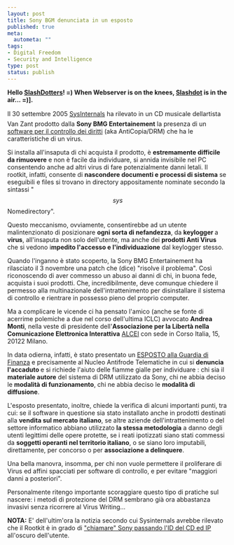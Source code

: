 ```yaml
--- 
layout: post
title: Sony BGM denunciata in un esposto
published: true
meta: 
  autometa: ""
tags: 
- Digital Freedom
- Security and Intelligence
type: post
status: publish
---
```

<strong>Hello [SlashDotters](http://games.slashdot.org/article.pl?sid=05/11/07/1221209&tid=233&tid=207&tid=10)! =) When Webserver is on the knees, [Slashdot](http://games.slashdot.org/article.pl?sid=05/11/07/1221209&tid=233&tid=207&tid=10) is in the air... =)].</strong>

Il 30 settembre 2005 [SysInternals](http://www.sysinternals.com/blog/2005/10/sony-rootkits-and-digital-rights.html) ha rilevato in un CD musicale dellartista Van Zant prodotto dalla <strong>Sony BMG Entertainement</strong> la presenza di un [software per il controllo dei diritti](http://www.sysinternals.com/blog/2005/10/sony-rootkits-and-digital-rights.html) (aka AntiCopia/DRM) che ha le caratteristiche di un virus.

Si installa all'insaputa di chi acquista il prodotto, è <strong>estremamente difficile da rimuovere</strong> e non è facile da individuare, si annida invisibile nel PC consentendo anche ad altri virus di fare potenzialmente danni letali. Il rootkit, infatti, consente di <strong>nascondere documenti e processi di sistema</strong> se eseguibili e files si trovano in directory appositamente nominate secondo la sintassi "$$sys$$Nomedirectory". 
<!--more-->
Questo meccanismo, ovviamente, consentirebbe ad un utente malintenzionato di posizionare <strong>ogni sorta di nefandezza</strong>, da <strong>keylogger </strong>a <strong>virus</strong>, all'insaputa non solo dell'utente, ma anche dei <strong>prodotti Anti Virus</strong> che si vedono i<strong>mpedito l'accesso e l'individuazione</strong> dal keylogger stesso.

Quando l'inganno è stato scoperto, la Sony BMG Entertainement ha rilasciato il 3 novembre una patch che (dice) "risolve il problema". Così riconoscendo di aver commesso un abuso ai danni di chi, in buona fede, acquista i suoi prodotti. Che, incredibilmente, deve comunque chiedere il permesso alla multinazionale dell'intrattenimento per disinstallare il sistema di controllo e rientrare in possesso pieno del proprio computer. 

<!--adsense-->

Ma a complicare le vicende ci ha pensato l'amico (anche se fonte di acerrime polemiche a due nel corso dell'ultima ICLC) avvocato <strong>Andrea Monti</strong>, nella veste di presidente dell'<strong>Associazione per la Libertà nella Comunicazione Elettronica Interattiva</strong> [ALCEI](http://www.alcei.it/) con sede in Corso Italia, 15, 20122 Milano. 

In data odierna, infatti, è stato presentato un [ESPOSTO alla Guardia di Finanza](http://www.alcei.org/index.php/archives/105) e precisamente al Nucleo Antifrode Telematiche in cui si <strong>denuncia l'accaduto </strong>e si richiede l'aiuto delle fiamme gialle per individuare : chi sia il <strong>materiale autore</strong> del sistema di DRM utilizzato da Sony, chi ne abbia deciso le <strong>modalità di funzionamento</strong>, chi ne abbia deciso le <strong>modalità di diffusione</strong>. 

L'esposto presentato, inoltre, chiede la verifica di alcuni importanti punti, tra cui:  se il software in questione sia stato installato anche in prodotti destinati alla <strong>vendita sul mercato italiano</strong>, se altre aziende dell'intrattenimento o del settore informatico abbiano utilizzato <strong>la stessa metodologia</strong> a danno degli utenti legittimi delle  opere protette, se i reati ipotizzati siano stati commessi da <strong>soggetti operanti nel  territorio italiano</strong>, o se siano loro imputabili, direttamente, per concorso o  per <strong>associazione a delinquere</strong>.

Una bella manovra, insomma, per chi non vuole permettere il proliferare di Virus ed affini spacciati per software di controllo, e per evitare "maggiori danni a posteriori".  

Personalmente ritengo importante scoraggiare questo tipo di pratiche sul nascere: i metodi di protezione del DRM sembrano già ora abbastanza invasivi senza ricorrere al Virus Writing...

<strong>NOTA:</strong> E' dell'ultim'ora la notizia secondo cui Sysinternals avrebbe rilevato che il Rootkit è in grado di ["chiamare" Sony passando l'ID del CD ed IP](http://www.sysinternals.com/blog/2005/11/more-on-sony-dangerous-decloaking.html) all'oscuro dell'utente. 
